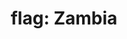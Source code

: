 ---
layout: smileys&emotion
title: "flag: Zambia"
emoji: flag_zambia
permalink: 🇿🇲.html
image: assets/img/3moji/flag_zambia.png
---